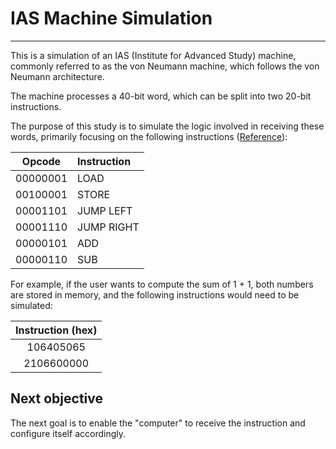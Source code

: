 # IAS Machine Simulation
***

This is a simulation of an IAS (Institute for Advanced Study) machine, commonly referred to as the von Neumann machine, which follows the von Neumann architecture.

The machine processes a 40-bit word, which can be split into two 20-bit instructions.

The purpose of this study is to simulate the logic involved in receiving these words, primarily focusing on the following instructions ([Reference](https://www.ecs.csun.edu/~cputnam/Comp546/Stallings/tables/T02-Vertical.pdf)):

| Opcode | Instruction |
|:-----:|:-----|
| 00000001 | LOAD |
| 00100001 | STORE |
| 00001101 | JUMP LEFT |
| 00001110 | JUMP RIGHT |
| 00000101 | ADD |
| 00000110 | SUB |

For example, if the user wants to compute the sum of 1 + 1, both numbers are stored in memory, and the following instructions would need to be simulated:

| Instruction (hex) |
|:-----:|
| 106405065 |
| 2106600000 |

## Next objective
The next goal is to enable the "computer" to receive the instruction and configure itself accordingly.